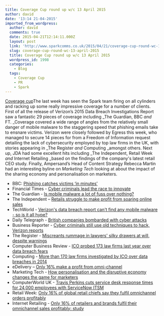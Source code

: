 ```yaml
---
title: Coverage Cup round up w/c 13 April 2015
author: david
date: '13:14 21-04-2015'
imported_from_wordpress:
  author: david
  comments: true
  date: 2015-04-21T12:14:11.000Z
  layout: post
  link: 'http://www.sparkcomms.co.uk/2015/04/21/coverage-cup-round-wc-13-april-2015/'
  slug: coverage-cup-round-wc-13-april-2015
  title: Coverage Cup round up w/c 13 April 2015
  wordpress_id: 1998
  categories:
    - Blog
  tags:
    - Coverage Cup
    - PR
    - Spark
---
```


[Coverage cup](Coverage-cup-167x300.jpg)The last week has seen the Spark team firing on all cylinders and racking up some really impressive coverage for a number of clients. First of all the release of Verizon’s 2015 Data Breach Investigations Report saw a fantastic 29 pieces of coverage including _The Guardian, BBC _and_ FT. _Coverage covered a wide range of angles from the relatively small danger of mobile malware to the staggering speed that phishing emails take to ensnare victims. Verizon were closely followed by Egress this week, who managed to secure 14 pieces for from a Freedom of Information request detailing the lack of cybersecurity employed by top law firms in the UK, with stories appearing in _The Register _and_ Computing _amongst others. Next up, JDA had some excellent hits including _The Independent, Retail Week _and_ Internet Retailing _based on the findings of the company's latest retail CEO study. Finally, Ampersand’s Head of Content Strategy Rebecca Martin had an interesting byline on _Marketing Tech_ looking at about the impact of the sharing economy and personalisation on marketers.

  * BBC: [Phishing catches victims ‘in minutes’](http://www.bbc.co.uk/news/technology-32285433)
  * Financial Times - [Cyber criminals lead the race to innovate](http://www.ft.com/cms/s/0/94dcee3a-e21a-11e4-9995-00144feab7de.html#axzz3XBVsKQff)
  * The Guardian - [Is mobile malware a lot of fuss over nothing?](http://www.theguardian.com/technology/2015/apr/14/mobile-malware-report-verizon-smartphone-adnoyance)
  * The Independent – [Retails struggle to make profit from soaring online sales](http://www.independent.co.uk/news/business/news/retailers-struggle-to-make-profits-from-soaring-online-sales-10171791.html?origin=internalSearch)
  * TechWorld - [Verizon's data breach report can't find any mobile malware - so is it all hype?](http://www.techworld.com/news/security/verizons-data-breach-report-cant-find-any-mobile-malware-so-is-it-all-hype-3607779/)                           
  * Daily Telegraph - [British companies bombarded with cyber attacks](http://www.telegraph.co.uk/technology/internet-security/11534709/British-companies-bombarded-with-cyber-attacks.html)          
  * Business Reporter - [Cyber criminals still use old techniques to hack, Verizon reports](http://business-reporter.co.uk/2015/04/15/cyber-criminals-still-use-old-techniques-to-hack-verizon-reports/)
  * The Register - [Miscreants rummage in lawyers' silky drawers at will, despite warnings](http://www.theregister.co.uk/2015/04/16/law_office_breaches_rife_foia/)
  * Computer Business Review - [ICO probed 173 law firms last year over data breach fears](http://www.cbronline.com/news/cybersecurity/data/ico-probed-173-law-firms-last-year-over-data-breach-fears-4556291)
  * Computing - [More than 170 law firms investigated by ICO over data breaches in 2014](http://www.computing.co.uk/ctg/news/2404351/more-than-170-law-firms-investigated-by-ico-over-data-breaches-in-2014)
  * eDelivery – [Only 16% make a profit from omni-channel](http://edelivery.net/2015/04/only-16-make-a-profit-from-omnichannel/)
  * Marketing Tech - [How personalisation and the disruptive economy changes the game for marketers](http://www.marketingtechnews.net/news/2015/apr/13/how-personalisation-and-disruptive-economy-changes-game-marketers/)
  * ComputerWorld UK - [Travis Perkins cuts service desk response times for 24,000 employees with ServiceNow ITSM](http://www.computerworlduk.com/in-depth/applications/3607643/travis-perkins-cuts-service-desk-response-times-for-24000-employees-with-servicenow-itsm/)
  * Retail Week: [Only 16% of global retail chiefs say they fulfil omnichannel orders profitably](http://www.retail-week.com/topics/international/only-16-of-global-retail-chiefs-say-they-fulfil-omnichannel-orders-profitably/5073886.article)
  * Internet Retailing - [Only 16% of retailers and brands fulfil their omnichannel sales profitably: study](http://internetretailing.net/2015/04/only-16-of-retailers-and-brands-fulfil-their-omnichannel-sales-profitably-study/)
